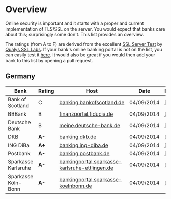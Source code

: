 # Overview

Online security is important and it starts with a proper and current 
implementation of TLS/SSL on the server. You would expect that banks care 
about this; surprisingly some don't. This list provides an overview.

The ratings (from A to F) are derived from the excellent [SSL Server Test](https://www.ssllabs.com/ssltest/) by [Qualys SSL Labs](https://www.ssllabs.com).
If your bank's online banking portal is not on the list, you can easily
test it [here](https://www.ssllabs.com/ssltest/). It would also be great
if you would then add your bank to this list by opening a pull request.

## Germany

| Bank | Rating | Host  | Date | Details |
| ---- | ------ | ----- | ---- | ------- |
| Bank of Scotland | C | [banking.bankofscotland.de](https://banking.bankofscotland.de) | 04/09/2014 | [Details](https://www.ssllabs.com/ssltest/analyze.html?d=banking.bankofscotland.de) |
| BBBank | B | [finanzportal.fiducia.de](https://finanzportal.fiducia.de) | 04/09/2014 | [Details](https://www.ssllabs.com/ssltest/analyze.html?d=finanzportal.fiducia.de) |
| Deutsche Bank | B | [meine.deutsche-bank.de](https://meine.deutsche-bank.de) | 04/09/2014 | [Details](https://www.ssllabs.com/ssltest/analyze.html?d=meine.deutsche-bank.de) |
| DKB | **A-** | [banking.dkb.de](https://banking.dkb.de) | 04/09/2014 | [Details](https://www.ssllabs.com/ssltest/analyze.html?d=banking.dkb.de) |
| ING DiBa | **A+** | [banking.ing-diba.de](https://banking.ing-diba.de) | 04/09/2014 | [Details](https://www.ssllabs.com/ssltest/analyze.html?d=banking.ing-diba.de) |
| Postbank | **A-** | [banking.postbank.de](https://banking.postbank.de) | 04/09/2014 | [Details](https://www.ssllabs.com/ssltest/analyze.html?d=banking.postbank.de) |
| Sparkasse Karlsruhe | **A-** | [bankingportal.sparkasse-karlsruhe-ettlingen.de](https://bankingportal.sparkasse-karlsruhe-ettlingen.de) | 04/09/2014 | [Details](https://www.ssllabs.com/ssltest/analyze.html?d=bankingportal.sparkasse-karlsruhe-ettlingen.de) |
| Sparkasse Köln-Bonn | **A-** | [bankingportal.sparkasse-koelnbonn.de](https://bankingportal.sparkasse-koelnbonn.de) | 04/09/2014 | [Details](https://www.ssllabs.com/ssltest/analyze.html?d=bankingportal.sparkasse-koelnbonn.de) |
